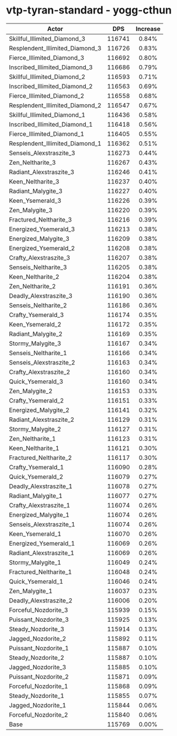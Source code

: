 # vtp-tyran-standard - yogg-cthun
| Actor | DPS | Increase |
|---|:---:|:---:|
|Skillful_Illimited_Diamond_3|116741|0.84%|
|Resplendent_Illimited_Diamond_3|116726|0.83%|
|Fierce_Illimited_Diamond_3|116692|0.80%|
|Inscribed_Illimited_Diamond_3|116686|0.79%|
|Skillful_Illimited_Diamond_2|116593|0.71%|
|Inscribed_Illimited_Diamond_2|116563|0.69%|
|Fierce_Illimited_Diamond_2|116558|0.68%|
|Resplendent_Illimited_Diamond_2|116547|0.67%|
|Skillful_Illimited_Diamond_1|116436|0.58%|
|Inscribed_Illimited_Diamond_1|116418|0.56%|
|Fierce_Illimited_Diamond_1|116405|0.55%|
|Resplendent_Illimited_Diamond_1|116362|0.51%|
|Senseis_Alexstraszite_3|116273|0.44%|
|Zen_Neltharite_3|116267|0.43%|
|Radiant_Alexstraszite_3|116246|0.41%|
|Keen_Neltharite_3|116237|0.40%|
|Radiant_Malygite_3|116227|0.40%|
|Keen_Ysemerald_3|116226|0.39%|
|Zen_Malygite_3|116220|0.39%|
|Fractured_Neltharite_3|116216|0.39%|
|Energized_Ysemerald_3|116213|0.38%|
|Energized_Malygite_3|116209|0.38%|
|Energized_Ysemerald_2|116208|0.38%|
|Crafty_Alexstraszite_3|116207|0.38%|
|Senseis_Neltharite_3|116205|0.38%|
|Keen_Neltharite_2|116204|0.38%|
|Zen_Neltharite_2|116191|0.36%|
|Deadly_Alexstraszite_3|116190|0.36%|
|Senseis_Neltharite_2|116186|0.36%|
|Crafty_Ysemerald_3|116174|0.35%|
|Keen_Ysemerald_2|116172|0.35%|
|Radiant_Malygite_2|116169|0.35%|
|Stormy_Malygite_3|116167|0.34%|
|Senseis_Neltharite_1|116166|0.34%|
|Senseis_Alexstraszite_2|116163|0.34%|
|Crafty_Alexstraszite_2|116160|0.34%|
|Quick_Ysemerald_3|116160|0.34%|
|Zen_Malygite_2|116153|0.33%|
|Crafty_Ysemerald_2|116151|0.33%|
|Energized_Malygite_2|116141|0.32%|
|Radiant_Alexstraszite_2|116129|0.31%|
|Stormy_Malygite_2|116127|0.31%|
|Zen_Neltharite_1|116123|0.31%|
|Keen_Neltharite_1|116121|0.30%|
|Fractured_Neltharite_2|116117|0.30%|
|Crafty_Ysemerald_1|116090|0.28%|
|Quick_Ysemerald_2|116079|0.27%|
|Deadly_Alexstraszite_1|116078|0.27%|
|Radiant_Malygite_1|116077|0.27%|
|Crafty_Alexstraszite_1|116074|0.26%|
|Energized_Malygite_1|116074|0.26%|
|Senseis_Alexstraszite_1|116074|0.26%|
|Keen_Ysemerald_1|116070|0.26%|
|Energized_Ysemerald_1|116069|0.26%|
|Radiant_Alexstraszite_1|116069|0.26%|
|Stormy_Malygite_1|116049|0.24%|
|Fractured_Neltharite_1|116048|0.24%|
|Quick_Ysemerald_1|116046|0.24%|
|Zen_Malygite_1|116037|0.23%|
|Deadly_Alexstraszite_2|116006|0.20%|
|Forceful_Nozdorite_3|115939|0.15%|
|Puissant_Nozdorite_3|115925|0.13%|
|Steady_Nozdorite_3|115914|0.13%|
|Jagged_Nozdorite_2|115892|0.11%|
|Puissant_Nozdorite_1|115887|0.10%|
|Steady_Nozdorite_2|115887|0.10%|
|Jagged_Nozdorite_3|115885|0.10%|
|Puissant_Nozdorite_2|115871|0.09%|
|Forceful_Nozdorite_1|115868|0.09%|
|Steady_Nozdorite_1|115855|0.07%|
|Jagged_Nozdorite_1|115844|0.06%|
|Forceful_Nozdorite_2|115840|0.06%|
|Base|115769|0.00%|
